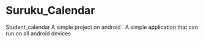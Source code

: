 Suruku_Calendar
===============

Student_calendar
A simple project on android .
A simple application that can run on all android devices
